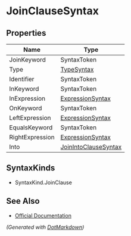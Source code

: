 # JoinClauseSyntax

## Properties

| Name            | Type                                            |
| --------------- | ----------------------------------------------- |
| JoinKeyword     | SyntaxToken                                     |
| Type            | [TypeSyntax](TypeSyntax.md)                     |
| Identifier      | SyntaxToken                                     |
| InKeyword       | SyntaxToken                                     |
| InExpression    | [ExpressionSyntax](ExpressionSyntax.md)         |
| OnKeyword       | SyntaxToken                                     |
| LeftExpression  | [ExpressionSyntax](ExpressionSyntax.md)         |
| EqualsKeyword   | SyntaxToken                                     |
| RightExpression | [ExpressionSyntax](ExpressionSyntax.md)         |
| Into            | [JoinIntoClauseSyntax](JoinIntoClauseSyntax.md) |

## SyntaxKinds

* SyntaxKind\.JoinClause

## See Also

* [Official Documentation](https://docs.microsoft.com/en-us/dotnet/api/microsoft.codeanalysis.csharp.syntax.joinclausesyntax)


*\(Generated with [DotMarkdown](http://github.com/JosefPihrt/DotMarkdown)\)*